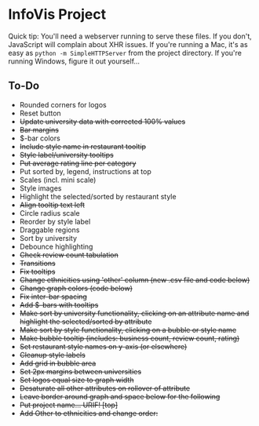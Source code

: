 # InfoVis Project

Quick tip: You'll need a webserver running to serve these files.  If you don't, JavaScript will complain about XHR issues.  If you're running a Mac, it's as easy as `python -m SimpleHTTPServer` from the project directory.  If you're running Windows, figure it out yourself...

## To-Do ##

- <div>Rounded corners for logos</div>
- <div>Reset button</div>
- <del>Update university data with corrected 100% values</del>
- <del>Bar margins</del>
- $-bar colors
- <del>Include style name in restaurant tooltip</del>
- <del>Style label/university tooltips</del>
- <del>Put average rating line per category</del>
- Put sorted by, legend, instructions at top
- Scales (incl. mini scale)
- Style images
- Highlight the selected/sorted by restaurant style
- <del>Align tooltip text left</del>
- Circle radius scale
- Reorder by style label
- Draggable regions
- Sort by university
- Debounce highlighting
- <del>Check review count tabulation</del>
- <del>Transitions</del>
- <del>Fix tooltips</del>
- <del>Change ethnicities using 'other' column (new .csv file and code below)</del>
- <del>Change graph colors (code below)</del>
- <del>Fix inter-bar spacing</del>
- <del>Add $-bars with tooltips</del>
- <del>Make sort by university functionality, clicking on an attribute name and highlight the selected/sorted by attribute</del>
- <del>Make sort by style functionality, clicking on a bubble or style name</del>
- <del>Make bubble tooltip (includes: business count, review count, rating)</del>
- <del>Set restaurant style names on y-axis (or elsewhere)</del>
- <del>Cleanup style labels</del>
- <del>Add grid in bubble area</del>
- <del>Set 2px margins between universities</del>
- <del>Set logos equal size to graph width</del>
- <del>Desaturate all other attributes on rollover of attribute</del>
- <del>Leave border around graph and space below for the following</del>
- <del>Put project name... URIF! [top]</del>
- <del>Add Other to ethnicities and change order:</del>